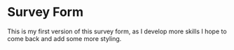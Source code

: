 # Survey Form

This is my first version of this survey form, as I develop more skills I hope to come back and add some more styling.
